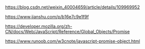 https://blog.csdn.net/weixin_40004659/article/details/109969952

https://www.jianshu.com/p/b16e7c9e1f9f

https://developer.mozilla.org/zh-CN/docs/Web/JavaScript/Reference/Global_Objects/Promise

https://www.runoob.com/w3cnote/javascript-promise-object.html

